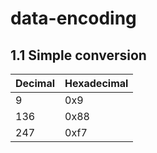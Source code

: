 # data-encoding

## 1.1 Simple conversion

| Decimal | Hexadecimal |
| --- | --- |
| 9 | 0x9 |
| 136 | 0x88 |
| 247 | 0xf7 |

